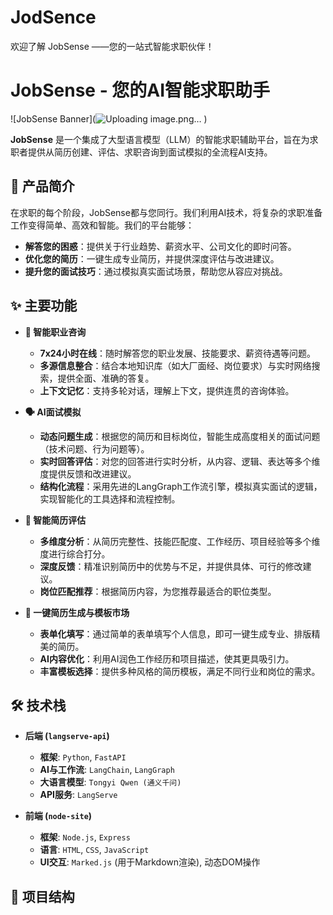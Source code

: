# JodSence
欢迎了解 JobSense ——您的一站式智能求职伙伴！
# JobSense - 您的AI智能求职助手

![JobSense Banner](![Uploading image.png…]()
) <!-- 您可以在此替换为项目Banner图片 -->

**JobSense** 是一个集成了大型语言模型（LLM）的智能求职辅助平台，旨在为求职者提供从简历创建、评估、求职咨询到面试模拟的全流程AI支持。

## 🚀 产品简介

在求职的每个阶段，JobSense都与您同行。我们利用AI技术，将复杂的求职准备工作变得简单、高效和智能。我们的平台能够：

- **解答您的困惑**：提供关于行业趋势、薪资水平、公司文化的即时问答。
- **优化您的简历**：一键生成专业简历，并提供深度评估与改进建议。
- **提升您的面试技巧**：通过模拟真实面试场景，帮助您从容应对挑战。

## ✨ 主要功能

- **🤖 智能职业咨询**
  - **7x24小时在线**：随时解答您的职业发展、技能要求、薪资待遇等问题。
  - **多源信息整合**：结合本地知识库（如大厂面经、岗位要求）与实时网络搜索，提供全面、准确的答复。
  - **上下文记忆**：支持多轮对话，理解上下文，提供连贯的咨询体验。

- **🗣️ AI面试模拟**
  - **动态问题生成**：根据您的简历和目标岗位，智能生成高度相关的面试问题（技术问题、行为问题等）。
  - **实时回答评估**：对您的回答进行实时分析，从内容、逻辑、表达等多个维度提供反馈和改进建议。
  - **结构化流程**：采用先进的LangGraph工作流引擎，模拟真实面试的逻辑，实现智能化的工具选择和流程控制。

- **📄 智能简历评估**
  - **多维度分析**：从简历完整性、技能匹配度、工作经历、项目经验等多个维度进行综合打分。
  - **深度反馈**：精准识别简历中的优势与不足，并提供具体、可行的修改建议。
  - **岗位匹配推荐**：根据简历内容，为您推荐最适合的职位类型。

- **📝 一键简历生成与模板市场**
  - **表单化填写**：通过简单的表单填写个人信息，即可一键生成专业、排版精美的简历。
  - **AI内容优化**：利用AI润色工作经历和项目描述，使其更具吸引力。
  - **丰富模板选择**：提供多种风格的简历模板，满足不同行业和岗位的需求。

## 🛠️ 技术栈

- **后端 (`langserve-api`)**
  - **框架**: `Python`, `FastAPI`
  - **AI与工作流**: `LangChain`, `LangGraph`
  - **大语言模型**: `Tongyi Qwen (通义千问)`
  - **API服务**: `LangServe`

- **前端 (`node-site`)**
  - **框架**: `Node.js`, `Express`
  - **语言**: `HTML`, `CSS`, `JavaScript`
  - **UI交互**: `Marked.js` (用于Markdown渲染), 动态DOM操作

## 📁 项目结构
